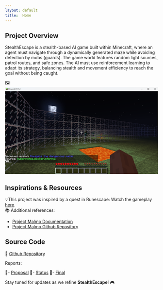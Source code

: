 ```yaml
---
layout: default
title:  Home
---
```


## **Project Overview**
StealthEscape is a stealth-based AI game built within Minecraft, where an agent must navigate through a dynamically generated maze while avoiding detection by mobs (guards). The game world features random light sources, patrol routes, and safe zones. The AI must use reinforcement learning to adapt its strategy, balancing stealth and movement efficiency to reach the goal without being caught.  

🖼️ ![Game Environment](./images/maze.png)

## **Inspirations & Resources**
💡This project was inspired by a quest in Runescape: Watch the gameplay [here](https://www.youtube.com/watch?v=2inuz7OXmK0&t=245s).  
📚 Additional references:  
- [Project Malmo Documentation](https://www.microsoft.com/en-us/research/project/project-malmo/)
- [Project Malmo Github Repository](https://github.com/microsoft/malmo)  

## **Source Code**
🔗 [Github Repository](https://github.com/akarshanjain/StealthEscape)

Reports:

📄- [Proposal](proposal.html)
📄- [Status](status.html)
📄- [Final](final.html)

Stay tuned for updates as we refine **StealthEscape**! 🎮
